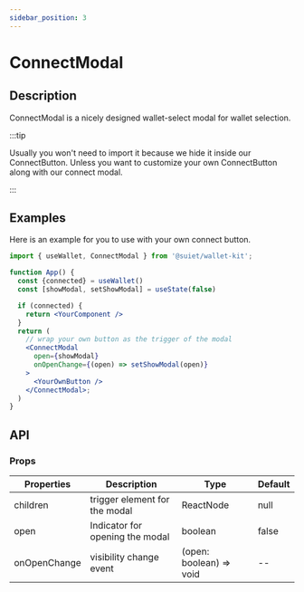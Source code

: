 ```yaml
---
sidebar_position: 3
---
```


# ConnectModal

## Description

ConnectModal is a nicely designed wallet-select modal for wallet selection.

:::tip

Usually you won't need to import it because we hide it inside our ConnectButton. Unless you want to customize your own ConnectButton along with our connect modal.

:::

## Examples

Here is an example for you to use with your own connect button.

```jsx
import { useWallet, ConnectModal } from '@suiet/wallet-kit';

function App() {
  const {connected} = useWallet()
  const [showModal, setShowModal] = useState(false)

  if (connected) {
    return <YourComponent />
  }
  return (
    // wrap your own button as the trigger of the modal
    <ConnectModal
      open={showModal}
      onOpenChange={(open) => setShowModal(open)}
    >
      <YourOwnButton />
    </ConnectModal>;
  )
}

```

## API

### Props

| Properties   | Description                     | Type                    | Default |
| ------------ | ------------------------------- | ----------------------- | ------- |
| children     | trigger element for the modal   | ReactNode               | null    |
| open         | Indicator for opening the modal | boolean                 | false   |
| onOpenChange | visibility change event         | (open: boolean) => void | --      |

